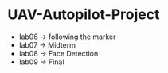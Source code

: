 # UAV-Autopilot-Project

* lab06 -> following the marker
* lab07 -> Midterm 
* lab08 -> Face Detection
* lab09 -> Final
